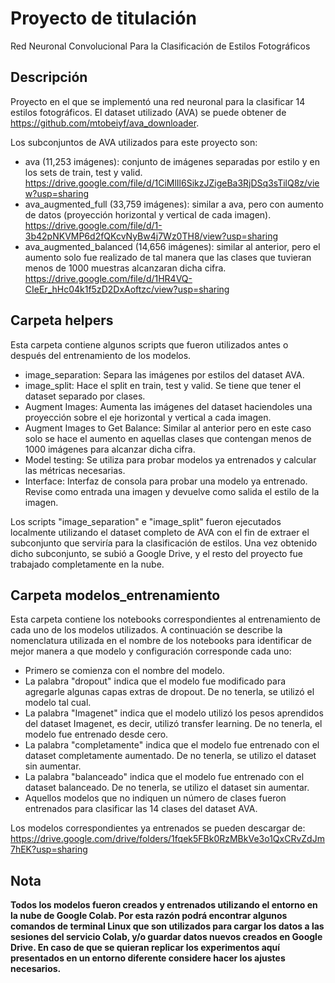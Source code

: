 # Proyecto de titulación
Red Neuronal Convolucional Para la Clasificación de Estilos Fotográficos

## Descripción
Proyecto en el que se implementó una red neuronal para la clasificar 14 estilos fotográficos. El dataset utilizado (AVA) se puede obtener de https://github.com/mtobeiyf/ava_downloader. 

Los subconjuntos de AVA utilizados para este proyecto son:
 * ava (11,253 imágenes): conjunto de imágenes separadas por estilo y en los sets de train, test y valid. https://drive.google.com/file/d/1CiMlIl6SikzJZigeBa3RjDSq3sTilQ8z/view?usp=sharing
 * ava_augmented_full (33,759 imágenes): similar a ava, pero con aumento de datos (proyección horizontal y vertical de cada imagen). https://drive.google.com/file/d/1-3b42pNKVMP6d2fQKcvNyBw4j7Wz0TH8/view?usp=sharing
 * ava_augmented_balanced (14,656 imágenes): similar al anterior, pero el aumento solo fue realizado de tal manera que las clases que tuvieran menos de 1000 muestras alcanzaran dicha cifra. https://drive.google.com/file/d/1HR4VQ-CIeEr_hHc04k1f5zD2DxAoftzc/view?usp=sharing

## Carpeta helpers
Esta carpeta contiene algunos scripts que fueron utilizados antes o después del entrenamiento de los modelos.

* image_separation: Separa las imágenes por estilos del dataset AVA.
* image_split: Hace el split en train, test y valid. Se tiene que tener el dataset separado por clases. 
* Augment Images: Aumenta las imágenes del dataset haciendoles una proyección sobre el eje horizontal y vertical a cada imagen.
* Augment Images to Get Balance: Similar al anterior pero en este caso solo se hace el aumento en aquellas clases que contengan menos de 1000 imágenes para alcanzar dicha cifra.
* Model testing: Se utiliza para probar modelos ya entrenados y calcular las métricas necesarias.
* Interface: Interfaz de consola para probar una modelo ya entrenado. Revise como entrada una imagen y devuelve como salida el estilo de la imagen.

Los scripts "image_separation" e "image_split" fueron ejecutados localmente utilizando el dataset completo de AVA con el fin de extraer el subconjunto que serviría para la clasificación de estilos. Una vez obtenido dicho subconjunto, se subió a Google Drive, y el resto del proyecto fue trabajado completamente en la nube.

## Carpeta modelos_entrenamiento
Esta carpeta contiene los notebooks correspondientes al entrenamiento de cada uno de los modelos utilizados. A continuación se describe la nomenclatura utilizada en el nombre de los notebooks para identificar de mejor manera a que modelo y configuración corresponde cada uno:
* Primero se comienza con el nombre del modelo.
* La palabra "dropout" indica que el modelo fue modificado para agregarle algunas capas extras de dropout. De no tenerla, se utilizó el modelo tal cual.
* La palabra "Imagenet" indica que el modelo utilizó los pesos aprendidos del dataset Imagenet, es decir, utilizó transfer learning. De no tenerla, el modelo fue entrenado desde cero.
* La palabra "completamente" indica que el modelo fue entrenado con el dataset completamente aumentado. De no tenerla, se utilizo el dataset sin aumentar.
* La palabra "balanceado" indica que el modelo fue entrenado con el dataset balanceado. De no tenerla, se utilizo el dataset sin aumentar.
* Aquellos modelos que no indiquen un número de clases fueron entrenados para clasificar las 14 clases del dataset AVA.

Los modelos correspondientes ya entrenados se pueden descargar de: https://drive.google.com/drive/folders/1fqek5FBk0RzMBkVe3o1QxCRvZdJm7hEK?usp=sharing

## Nota
**Todos los modelos fueron creados y entrenados utilizando el entorno en la nube de Google Colab. Por esta razón podrá encontrar algunos comandos de terminal Linux que son utilizados para cargar los datos a las sesiones del servicio Colab, y/o guardar datos nuevos creados en Google Drive. En caso de que se quieran replicar los experimentos aquí presentados en un entorno diferente considere hacer los ajustes necesarios.**
